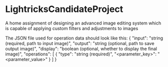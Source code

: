 # LightricksCandidateProject
A home assignment of designing an advanced image editing system which is capable of applying custom filters and adjustments to images

The JSON file used for operation data should look like this:
{
 "input": "string (required, path to input image)",
 "output": "string (optional, path to save output image)",
 "display": "boolean (optional, whether to display the final image)",
 "operations": [
  {
   "type": "string (required)",
   "<parameter_key>": "<parameter_value>"
  }
 ]
}
